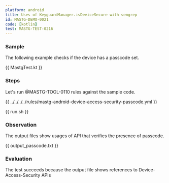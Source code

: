 ```yaml
---
platform: android
title: Uses of KeyguardManager.isDeviceSecure with semgrep
id: MASTG-DEMO-0021
code: [kotlin]
test: MASTG-TEST-0216
---
```


### Sample

The following example checks if the device has a passcode set.

{{ MastgTest.kt }}

### Steps

Let's run @MASTG-TOOL-0110 rules against the sample code.

{{ ../../../../rules/mastg-android-device-access-security-passcode.yml }}

{{ run.sh }}

### Observation

The output files show usages of API that verifies the presence of passcode.

{{ output_passcode.txt }}

### Evaluation

The test succeeds because the output file shows references to Device-Access-Security APIs
